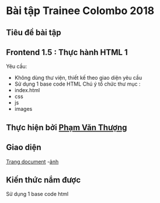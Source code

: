 # **Bài tập Trainee Colombo 2018**
## Tiêu đề bài tập
## **Frontend 1.5 : Thực hành HTML 1**
Yêu cầu: 
- Không dùng thư viện, thiết kế theo giao diện yêu cầu
- Sử dụng 1 base code HTML
 Chú ý tổ chức thư mục :
- index.html
- css
- js
- images
## Thực hiện bởi [Phạm Văn Thượng](https://github.com/thuongphv2312)
## Giao diện
[Trang document]( https://thuongphv2312.github.io/Frontent-1.5/index.html)
-[ảnh](https://daumarauxanh97.github.io/Frontent-1.5/images/tinyone-1.png)
## Kiến thức nắm được

Sử dụng 1 base code html